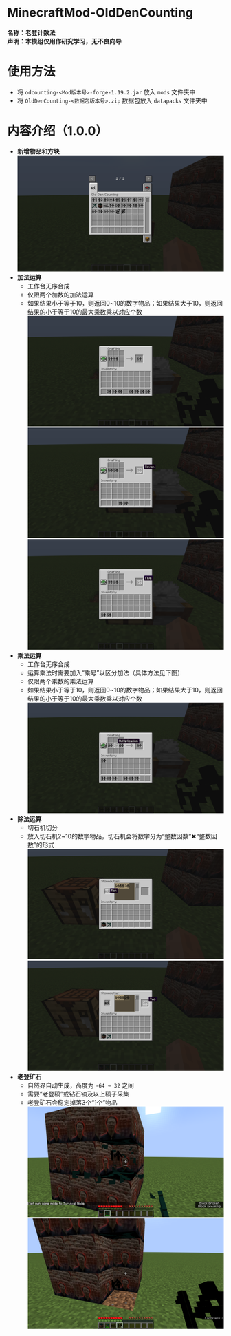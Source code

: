 # MinecraftMod-OldDenCounting
**名称：老登计数法**  
**声明：本模组仅用作研究学习，无不良向导**  

# 使用方法
  - 将 `odcounting-<Mod版本号>-forge-1.19.2.jar` 放入 `mods` 文件夹中
  - 将 `OldDenCounting-<数据包版本号>.zip` 数据包放入 `datapacks` 文件夹中

# 内容介绍（1.0.0）
  - **新增物品和方块**
    ![物品栏展示](./images/01.png)
  - **加法运算**
    - 工作台无序合成
    - 仅限两个加数的加法运算
    - 如果结果小于等于10，则返回0~10的数字物品；如果结果大于10，则返回结果的小于等于10的最大乘数乘以对应个数
      ![加法展示1](./images/02.png)
      ![加法展示2](./images/03.png)
      ![加法展示3](./images/04.png)
  - **乘法运算**
    - 工作台无序合成
    - 运算乘法时需要加入“乘号”以区分加法（具体方法见下图）
    - 仅限两个乘数的乘法运算
    - 如果结果小于等于10，则返回0~10的数字物品；如果结果大于10，则返回结果的小于等于10的最大乘数乘以对应个数
      ![乘法展示](./images/05.png)
  - **除法运算**
    - 切石机切分
    - 放入切石机2~10的数字物品，切石机会将数字分为“整数因数”✖“整数因数”的形式
      ![除法展示1](./images/06.png)
      ![除法展示2](./images/07.png)
  - **老登矿石**
    - 自然界自动生成，高度为 `-64 ~ 32` 之间
    - 需要“老登稿”或钻石镐及以上稿子采集
    - 老登矿石会稳定掉落3个“1个”物品
      ![矿石展示1](./images/08.png)
      ![矿石展示2](./images/09.png)
  
